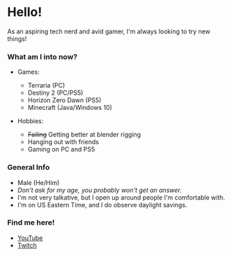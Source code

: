 # Hello!
As an aspiring tech nerd and avid gamer, I'm always looking to try new things!

### What am I into now?

  - Games:
    - Terraria (PC)
    - Destiny 2 (PC/PS5)
    - Horizon Zero Dawn (PS5)
    - Minecraft (Java/Windows 10)

  - Hobbies:
    - ~~Failing~~ Getting better at blender rigging
    - Hanging out with friends
    - Gaming on PC and PS5

### General Info

  - Male (He/Him)
  - *Don't ask for my age, you probably won't get an answer.*
  - I'm not very talkative, but I open up around people I'm comfortable with.
  - I'm on US Eastern Time, and I do observe daylight savings.

### Find me here!

  - [YouTube](https://www.youtube.com/channel/UCgEBxYYn-jt4SFe8gCMe9PA)
  - [Twitch](https://www.twitch.tv/thec_stew)
